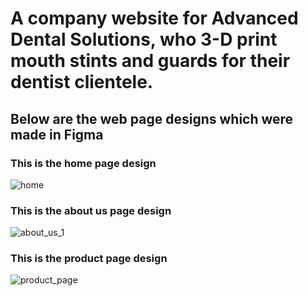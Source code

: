 
# A company website for Advanced Dental Solutions, who 3-D print mouth stints and guards for their dentist clientele.
## Below are the web page designs which were made in Figma
### This is the home page design
![home](https://user-images.githubusercontent.com/51379562/181430844-c877ba7c-6462-485b-a618-ae5e19f8b7df.png)


### This is the about us page design
![about_us_1](https://user-images.githubusercontent.com/51379562/181430850-96e76323-2940-4c4c-981c-811ad2570eb8.png)


### This is the product page design
![product_page](https://user-images.githubusercontent.com/51379562/181430854-d2103451-75e8-46f1-9eae-dff623720d56.png)
